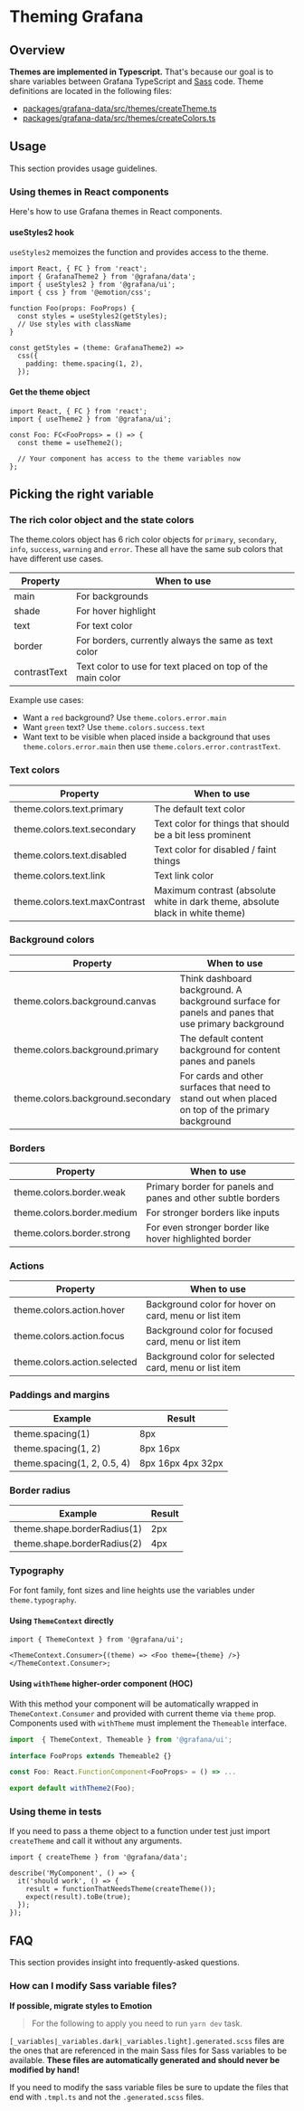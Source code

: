 # Theming Grafana

## Overview

**Themes are implemented in Typescript.** That's because our goal is to share variables between Grafana TypeScript and [Sass](https://sass-lang.com/) code. Theme definitions are located in the following files:

- [packages/grafana-data/src/themes/createTheme.ts](../../packages/grafana-data/src/themes/createTheme.ts)
- [packages/grafana-data/src/themes/createColors.ts](../../packages/grafana-data/src/themes/createColors.ts)

## Usage

This section provides usage guidelines.

### Using themes in React components

Here's how to use Grafana themes in React components.

#### useStyles2 hook

`useStyles2` memoizes the function and provides access to the theme.

```tsx
import React, { FC } from 'react';
import { GrafanaTheme2 } from '@grafana/data';
import { useStyles2 } from '@grafana/ui';
import { css } from '@emotion/css';

function Foo(props: FooProps) {
  const styles = useStyles2(getStyles);
  // Use styles with className
}

const getStyles = (theme: GrafanaTheme2) =>
  css({
    padding: theme.spacing(1, 2),
  });
```

#### Get the theme object

```tsx
import React, { FC } from 'react';
import { useTheme2 } from '@grafana/ui';

const Foo: FC<FooProps> = () => {
  const theme = useTheme2();

  // Your component has access to the theme variables now
};
```

## Picking the right variable

### The rich color object and the state colors

The theme.colors object has 6 rich color objects for `primary`, `secondary`, `info`, `success`, `warning` and `error`. These all
have the same sub colors that have different use cases.

| Property     | When to use                                                |
| ------------ | ---------------------------------------------------------- |
| main         | For backgrounds                                            |
| shade        | For hover highlight                                        |
| text         | For text color                                             |
| border       | For borders, currently always the same as text color       |
| contrastText | Text color to use for text placed on top of the main color |

Example use cases:

- Want a `red` background? Use `theme.colors.error.main`
- Want `green` text? Use `theme.colors.success.text`
- Want text to be visible when placed inside a background that uses `theme.colors.error.main` then use `theme.colors.error.contrastText`.

### Text colors

| Property                      | When to use                                                                    |
| ----------------------------- | ------------------------------------------------------------------------------ |
| theme.colors.text.primary     | The default text color                                                         |
| theme.colors.text.secondary   | Text color for things that should be a bit less prominent                      |
| theme.colors.text.disabled    | Text color for disabled / faint things                                         |
| theme.colors.text.link        | Text link color                                                                |
| theme.colors.text.maxContrast | Maximum contrast (absolute white in dark theme, absolute black in white theme) |

### Background colors

| Property                          | When to use                                                                                       |
| --------------------------------- | ------------------------------------------------------------------------------------------------- |
| theme.colors.background.canvas    | Think dashboard background. A background surface for panels and panes that use primary background |
| theme.colors.background.primary   | The default content background for content panes and panels                                       |
| theme.colors.background.secondary | For cards and other surfaces that need to stand out when placed on top of the primary background  |

### Borders

| Property                   | When to use                                                  |
| -------------------------- | ------------------------------------------------------------ |
| theme.colors.border.weak   | Primary border for panels and panes and other subtle borders |
| theme.colors.border.medium | For stronger borders like inputs                             |
| theme.colors.border.strong | For even stronger border like hover highlighted border       |

### Actions

| Property                     | When to use                                           |
| ---------------------------- | ----------------------------------------------------- |
| theme.colors.action.hover    | Background color for hover on card, menu or list item |
| theme.colors.action.focus    | Background color for focused card, menu or list item  |
| theme.colors.action.selected | Background color for selected card, menu or list item |

### Paddings and margins

| Example                     | Result            |
| --------------------------- | ----------------- |
| theme.spacing(1)            | 8px               |
| theme.spacing(1, 2)         | 8px 16px          |
| theme.spacing(1, 2, 0.5, 4) | 8px 16px 4px 32px |

### Border radius

| Example                     | Result |
| --------------------------- | ------ |
| theme.shape.borderRadius(1) | 2px    |
| theme.shape.borderRadius(2) | 4px    |

### Typography

For font family, font sizes and line heights use the variables under `theme.typography`.

#### Using `ThemeContext` directly

```tsx
import { ThemeContext } from '@grafana/ui';

<ThemeContext.Consumer>{(theme) => <Foo theme={theme} />}</ThemeContext.Consumer>;
```

#### Using `withTheme` higher-order component (HOC)

With this method your component will be automatically wrapped in `ThemeContext.Consumer` and provided with current theme via `theme` prop. Components used with `withTheme` must implement the `Themeable` interface.

```ts
import  { ThemeContext, Themeable } from '@grafana/ui';

interface FooProps extends Themeable2 {}

const Foo: React.FunctionComponent<FooProps> = () => ...

export default withTheme2(Foo);
```

### Using theme in tests

If you need to pass a theme object to a function under test just import `createTheme` and call it without
any arguments.

```tsx
import { createTheme } from '@grafana/data';

describe('MyComponent', () => {
  it('should work', () => {
    result = functionThatNeedsTheme(createTheme());
    expect(result).toBe(true);
  });
});
```

## FAQ

This section provides insight into frequently-asked questions.

### How can I modify Sass variable files?

**If possible, migrate styles to Emotion**

> For the following to apply you need to run `yarn dev` task.

`[_variables|_variables.dark|_variables.light].generated.scss` files are the ones that are referenced in the main Sass files for Sass variables to be available. **These files are automatically generated and should never be modified by hand!**

If you need to modify the sass variable files be sure to update the files that end with `.tmpl.ts` and
not the `.generated.scss` files.
